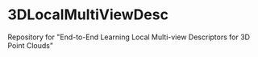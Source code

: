 # 3DLocalMultiViewDesc
Repository for "End-to-End Learning Local Multi-view Descriptors for 3D Point Clouds"
